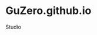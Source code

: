 # GuZero.github.io
Studio
<!doctype html>
<html>

<head>
    <meta charset="utf-8" />
    <title>CSS3轮播图效果</title>
    <link rel="stylesheet" type="text/css" href="http://css.h5course.cn/reset.css" />
    <style type="text/css">
    /*设置视口的大小样式*/
    
    .pic-focus {
        position: relative;
        overflow: hidden;
        width: 480px;
        height: 320px;
        margin: 100px auto 0;
        border: 1px solid red;
    }
    /*设置内容区的样式*/
    
    .pic-focus ul {
        position: relative;
        width: 2400px;
        animation: runing 15s linear 2s infinite;
    }
    
    .pic-focus ul li {
        overflow: hidden;
        float: left;
        width: 480px;
        height: 320px;
    }
    
    .pic-focus ul li img {
        float: left;
        display: block;
        width: 100%;
        height: 100%;
    }
    
    .pic-focus .page {
        position: absolute;
        bottom: 0;
        left: 50%;
        margin-left: -135px;
        padding: 10px;
    }
    
    .pic-focus .page em {
        display: inline-block;
        width: 30px;
        height: 6px;
        margin: 0 10px;
        background-color: #ccc;
        border-radius: 3px;
    }
    /*对提示的进度单独设置样式*/
    
    .pic-focus .page em:first-child {
        position: absolute;
        left: 10px;
        top: 21px;
        background-color: #f60;
        animation: runPage 15s linear 2s infinite;
    }
    /*图片轮播效果的关键帧控制*/
    
    @keyframes runing {
        0% {
            left: 0;
        }
        5% {
            left: -480px;
        }
        20% {
            left: -480px;
        }
        25% {
            left: -960px;
        }
        40% {
            left: -960px;
        }
        45% {
            left: -1440px;
        }
        60% {
            left: -1440px;
        }
        65% {
            left: -1920px;
        }
        80% {
            left: -1920px;
        }
        85% {
            left: 0;
        }
        100% {
            left: 0;
        }
    }
    /*随着图片切换，底部进度变化的关键帧控制*/
    
    @keyframes runPage {
        0% {
            left: 10px;
        }
        5% {
            left: 65px;
        }
        20% {
            left: 65px;
        }
        25% {
            left: 119px;
        }
        40% {
            left: 119px;
        }
        45% {
            left: 174px;
        }
        60% {
            left: 174px;
        }
        65% {
            left: 229px;
        }
        80% {
            left: 229px;
        }
        85% {
            left: 10px;
        }
        100% {
            left: 10px;
        }
    }
    </style>
</head>

<body>
    <!-- 效果的视口区 -->
    <div class="pic-focus">
        <!-- 图片内容区 -->
        <ul>
            <li><img src="http://img.h5course.cn/codepen/2016.12.28.1.png"></li>
            <li><img src="http://img.h5course.cn/codepen/2016.12.28.2.jpg"></li>
            <li><img src="http://img.h5course.cn/codepen/2016.12.28.1.png"></li>
            <li><img src="http://img.h5course.cn/codepen/2016.12.28.4.jpg"></li>
            <li><img src="http://img.h5course.cn/codepen/2016.12.28.5.jpg"></li>
        </ul>
        <!-- 底部进度提示 -->
        <div class="page">
            <em></em>
            <em></em>
            <em></em>
            <em></em>
            <em></em>
            <em></em>
        </div>
    </div>
</body>

</html>
